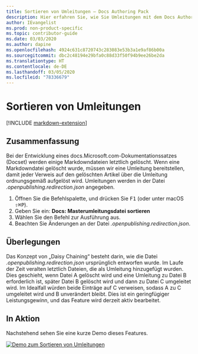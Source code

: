 ```yaml
---
title: Sortieren von Umleitungen – Docs Authoring Pack
description: Hier erfahren Sie, wie Sie Umleitungen mit dem Docs Authoring Pack, Visual Studio Code-Erweiterung, sortieren.
author: IEvangelist
ms.prod: non-product-specific
ms.topic: contributor-guide
ms.date: 03/03/2020
ms.author: dapine
ms.openlocfilehash: 4924c631c8720743c283083e53b3a1e9af86b00a
ms.sourcegitcommit: dbc2c48194e29bfa0c88d33f50f94b9ee26be2da
ms.translationtype: HT
ms.contentlocale: de-DE
ms.lasthandoff: 03/05/2020
ms.locfileid: "78336679"
---
```

# <a name="sort-redirects"></a>Sortieren von Umleitungen

[!INCLUDE [markdown-extension](includes/markdown-extension.md)]

## <a name="summary"></a>Zusammenfassung

Bei der Entwicklung eines docs.Microsoft.com-Dokumentationssatzes (Docset) werden einige Markdowndateien letztlich gelöscht. Wenn eine Markdowndatei gelöscht wurde, müssen wir eine Umleitung bereitstellen, damit jeder Verweis auf den gelöschten Artikel über die Umleitung ordnungsgemäß aufgelöst wird. Umleitungen werden in der Datei *.openpublishing.redirection.json* angegeben.

1. Öffnen Sie die Befehlspalette, und drücken Sie <kbd>F1</kbd> (oder unter macOS <kbd>⇧⌘P</kbd>).
1. Geben Sie ein: **Docs: Masterumleitungsdatei sortieren**
1. Wählen Sie den Befehl zur Ausführung aus.
1. Beachten Sie Änderungen an der Datei *.openpublishing.redirection.json*.

## <a name="considerations"></a>Überlegungen

Das Konzept von „Daisy Chaining“ besteht darin, wie die Datei *.openpublishing.redirection.json* ursprünglich entworfen wurde. Im Laufe der Zeit veralten letztlich Dateien, die als Umleitung hinzugefügt wurden. Dies geschieht, wenn Datei A gelöscht wird und eine Umleitung zu Datei B erforderlich ist, später Datei B gelöscht wird und dann zu Datei C umgeleitet wird. Im Idealfall würden beide Einträge auf C verweisen, sodass A zu C umgeleitet wird und B unverändert bleibt. Dies ist ein geringfügiger Leistungsgewinn, und das Feature wird derzeit aktiv bearbeitet.

## <a name="in-action"></a>In Aktion

Nachstehend sehen Sie eine kurze Demo dieses Features.

[![Demo zum Sortieren von Umleitungen](media/sort-redirect.gif)](media/sort-redirect.gif#lightbox)
